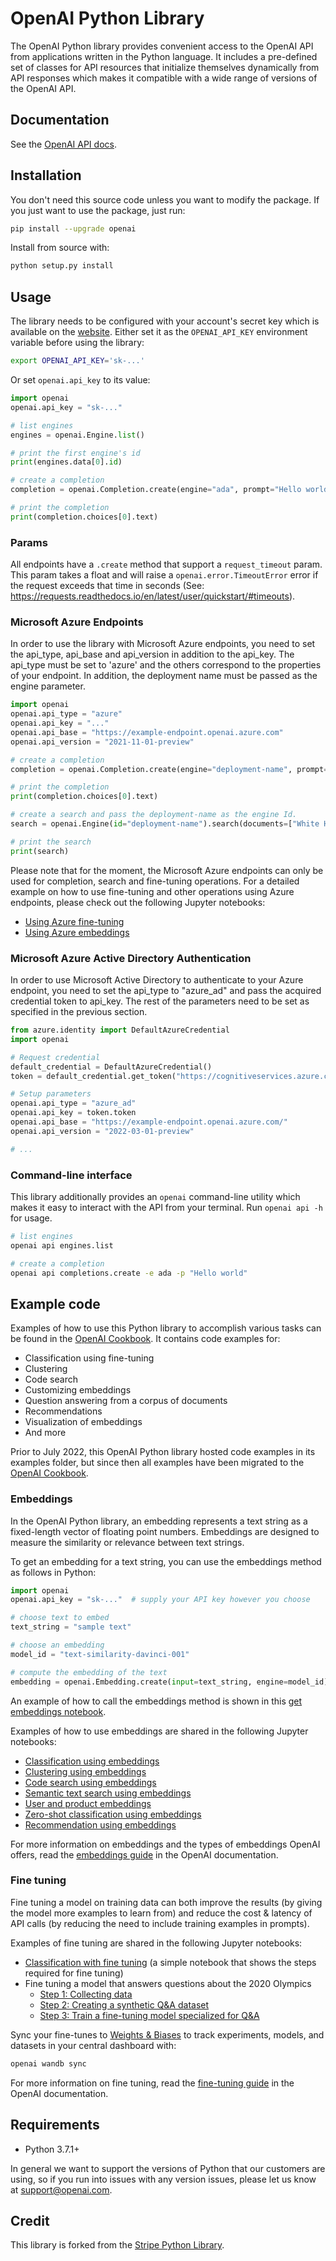 # OpenAI Python Library

The OpenAI Python library provides convenient access to the OpenAI API
from applications written in the Python language. It includes a
pre-defined set of classes for API resources that initialize
themselves dynamically from API responses which makes it compatible
with a wide range of versions of the OpenAI API.

## Documentation

See the [OpenAI API docs](https://beta.openai.com/docs/api-reference?lang=python).

## Installation

You don't need this source code unless you want to modify the package. If you just
want to use the package, just run:

```sh
pip install --upgrade openai
```

Install from source with:

```sh
python setup.py install
```

## Usage

The library needs to be configured with your account's secret key which is available on the [website](https://beta.openai.com/account/api-keys). Either set it as the `OPENAI_API_KEY` environment variable before using the library:

```bash
export OPENAI_API_KEY='sk-...'
```

Or set `openai.api_key` to its value:

```python
import openai
openai.api_key = "sk-..."

# list engines
engines = openai.Engine.list()

# print the first engine's id
print(engines.data[0].id)

# create a completion
completion = openai.Completion.create(engine="ada", prompt="Hello world")

# print the completion
print(completion.choices[0].text)
```


### Params
All endpoints have a `.create` method that support a `request_timeout` param.  This param takes a float and will raise a `openai.error.TimeoutError` error if the request exceeds that time in seconds (See: https://requests.readthedocs.io/en/latest/user/quickstart/#timeouts).

### Microsoft Azure Endpoints

In order to use the library with Microsoft Azure endpoints, you need to set the api_type, api_base and api_version in addition to the api_key. The api_type must be set to 'azure' and the others correspond to the properties of your endpoint.
In addition, the deployment name must be passed as the engine parameter.

```python
import openai
openai.api_type = "azure"
openai.api_key = "..."
openai.api_base = "https://example-endpoint.openai.azure.com"
openai.api_version = "2021-11-01-preview"

# create a completion
completion = openai.Completion.create(engine="deployment-name", prompt="Hello world")

# print the completion
print(completion.choices[0].text)

# create a search and pass the deployment-name as the engine Id.
search = openai.Engine(id="deployment-name").search(documents=["White House", "hospital", "school"], query ="the president")

# print the search
print(search)
```

Please note that for the moment, the Microsoft Azure endpoints can only be used for completion, search and fine-tuning operations.
For a detailed example on how to use fine-tuning and other operations using Azure endpoints, please check out the following Jupyter notebooks:
* [Using Azure fine-tuning](https://github.com/openai/openai-cookbook/tree/main/examples/azure/finetuning.ipynb)
* [Using Azure embeddings](https://github.com/openai/openai-cookbook/blob/main/examples/azure/embeddings.ipynb)

### Microsoft Azure Active Directory Authentication

In order to use Microsoft Active Directory to authenticate to your Azure endpoint, you need to set the api_type to "azure_ad" and pass the acquired credential token to api_key. The rest of the parameters need to be set as specified in the previous section.


```python
from azure.identity import DefaultAzureCredential
import openai

# Request credential
default_credential = DefaultAzureCredential()
token = default_credential.get_token("https://cognitiveservices.azure.com")

# Setup parameters
openai.api_type = "azure_ad"
openai.api_key = token.token
openai.api_base = "https://example-endpoint.openai.azure.com/"
openai.api_version = "2022-03-01-preview"

# ...
```
### Command-line interface

This library additionally provides an `openai` command-line utility
which makes it easy to interact with the API from your terminal. Run
`openai api -h` for usage.

```sh
# list engines
openai api engines.list

# create a completion
openai api completions.create -e ada -p "Hello world"
```

## Example code

Examples of how to use this Python library to accomplish various tasks can be found in the [OpenAI Cookbook](https://github.com/openai/openai-cookbook/). It contains code examples for:

* Classification using fine-tuning
* Clustering
* Code search
* Customizing embeddings
* Question answering from a corpus of documents
* Recommendations
* Visualization of embeddings
* And more

Prior to July 2022, this OpenAI Python library hosted code examples in its examples folder, but since then all examples have been migrated to the [OpenAI Cookbook](https://github.com/openai/openai-cookbook/).

### Embeddings

In the OpenAI Python library, an embedding represents a text string as a fixed-length vector of floating point numbers. Embeddings are designed to measure the similarity or relevance between text strings.

To get an embedding for a text string, you can use the embeddings method as follows in Python:

```python
import openai
openai.api_key = "sk-..."  # supply your API key however you choose

# choose text to embed
text_string = "sample text"

# choose an embedding
model_id = "text-similarity-davinci-001"

# compute the embedding of the text
embedding = openai.Embedding.create(input=text_string, engine=model_id)['data'][0]['embedding']
```

An example of how to call the embeddings method is shown in this [get embeddings notebook](https://github.com/openai/openai-cookbook/blob/main/examples/Get_embeddings.ipynb).

Examples of how to use embeddings are shared in the following Jupyter notebooks:

- [Classification using embeddings](https://github.com/openai/openai-cookbook/blob/main/examples/Classification_using_embeddings.ipynb)
- [Clustering using embeddings](https://github.com/openai/openai-cookbook/blob/main/examples/Clustering.ipynb)
- [Code search using embeddings](https://github.com/openai/openai-cookbook/blob/main/examples/Code_search.ipynb)
- [Semantic text search using embeddings](https://github.com/openai/openai-cookbook/blob/main/examples/Semantic_text_search_using_embeddings.ipynb)
- [User and product embeddings](https://github.com/openai/openai-cookbook/blob/main/examples/User_and_product_embeddings.ipynb)
- [Zero-shot classification using embeddings](https://github.com/openai/openai-cookbook/blob/main/examples/Zero-shot_classification_with_embeddings.ipynb)
- [Recommendation using embeddings](https://github.com/openai/openai-cookbook/blob/main/examples/Recommendation_using_embeddings.ipynb)

For more information on embeddings and the types of embeddings OpenAI offers, read the [embeddings guide](https://beta.openai.com/docs/guides/embeddings) in the OpenAI documentation.

### Fine tuning

Fine tuning a model on training data can both improve the results (by giving the model more examples to learn from) and reduce the cost & latency of API calls (by reducing the need to include training examples in prompts).

Examples of fine tuning are shared in the following Jupyter notebooks:

- [Classification with fine tuning](https://github.com/openai/openai-cookbook/blob/main/examples/Fine-tuned_classification.ipynb) (a simple notebook that shows the steps required for fine tuning)
- Fine tuning a model that answers questions about the 2020 Olympics
  - [Step 1: Collecting data](https://github.com/openai/openai-cookbook/blob/main/examples/fine-tuned_qa/olympics-1-collect-data.ipynb)
  - [Step 2: Creating a synthetic Q&A dataset](https://github.com/openai/openai-cookbook/blob/main/examples/fine-tuned_qa/olympics-2-create-qa.ipynb)
  - [Step 3: Train a fine-tuning model specialized for Q&A](https://github.com/openai/openai-cookbook/blob/main/examples/fine-tuned_qa/olympics-3-train-qa.ipynb)

Sync your fine-tunes to [Weights & Biases](https://wandb.me/openai-docs) to track experiments, models, and datasets in your central dashboard with:

```bash
openai wandb sync
```

For more information on fine tuning, read the [fine-tuning guide](https://beta.openai.com/docs/guides/fine-tuning) in the OpenAI documentation.

## Requirements

- Python 3.7.1+

In general we want to support the versions of Python that our
customers are using, so if you run into issues with any version
issues, please let us know at support@openai.com.

## Credit

This library is forked from the [Stripe Python Library](https://github.com/stripe/stripe-python).
